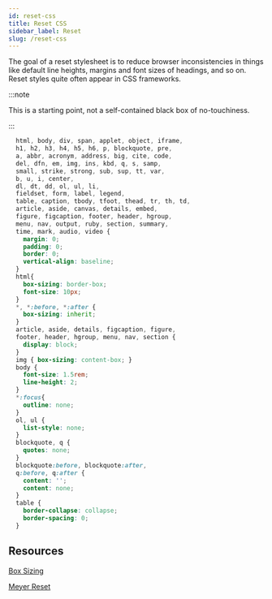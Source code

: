 ```yaml
---
id: reset-css
title: Reset CSS
sidebar_label: Reset
slug: /reset-css
---
```


The goal of a reset stylesheet is to reduce browser inconsistencies in things like default line heights, margins and font sizes of headings, and so on. Reset styles quite often appear in CSS frameworks.

:::note

This is a starting point, not a self-contained black box of no-touchiness.

:::

<!-- prettier-ignore -->
```css
  html, body, div, span, applet, object, iframe,
  h1, h2, h3, h4, h5, h6, p, blockquote, pre,
  a, abbr, acronym, address, big, cite, code,
  del, dfn, em, img, ins, kbd, q, s, samp,
  small, strike, strong, sub, sup, tt, var,
  b, u, i, center,
  dl, dt, dd, ol, ul, li,
  fieldset, form, label, legend,
  table, caption, tbody, tfoot, thead, tr, th, td,
  article, aside, canvas, details, embed, 
  figure, figcaption, footer, header, hgroup, 
  menu, nav, output, ruby, section, summary,
  time, mark, audio, video {
    margin: 0;
    padding: 0;
    border: 0;
    vertical-align: baseline;
  }
  html{
    box-sizing: border-box;
    font-size: 10px;
  }
  *, *:before, *:after {
    box-sizing: inherit;
  }
  article, aside, details, figcaption, figure, 
  footer, header, hgroup, menu, nav, section {
    display: block;
  }
  img { box-sizing: content-box; }
  body {
    font-size: 1.5rem;
    line-height: 2;
  }
  *:focus{
    outline: none;
  }
  ol, ul {
    list-style: none;
  }
  blockquote, q {
    quotes: none;
  }
  blockquote:before, blockquote:after,
  q:before, q:after {
    content: '';
    content: none;
  }
  table {
    border-collapse: collapse;
    border-spacing: 0;
  }
```

## Resources

[Box Sizing](https://css-tricks.com/inheriting-box-sizing-probably-slightly-better-best-practice/)

[Meyer Reset](https://meyerweb.com/eric/tools/css/reset/)
